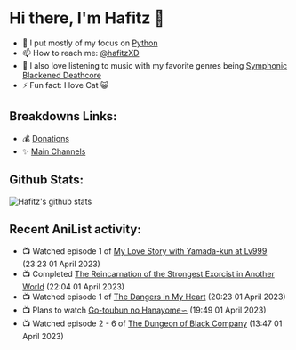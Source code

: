 # Hi there, I'm Hafitz 👋
- 🐍 I put mostly of my focus on [Python](https://python.org)
- 📫 How to reach me: [@hafitzXD](https://t.me/hafitzXD)
- 🎵 I also love listening to music with my favorite genres being [Symphonic Blackened Deathcore](https://youtu.be/qyYmS_iBcy4)
- ⚡ Fun fact: I love Cat 😺

## Breakdowns Links:
- 💰 [Donations](https://t.me/TheBreakdowns/2)
- ✨ [Main Channels](https://t.me/TheBreakdowns)

## Github Stats:
![Hafitz's github stats](https://github-readme-stats.vercel.app/api?username=breakdowns&show_icons=true&count_private=true&bg_color=00000000&text_color=777)

## Recent AniList activity:
<!-- ANILIST_ACTIVITY:start -->

-   📺 Watched episode 1 of [My Love Story with Yamada-kun at Lv999](https://anilist.co/anime/154965) (23:23 01 April 2023)
-   📺 Completed [The Reincarnation of the Strongest Exorcist in Another World](https://anilist.co/anime/144553) (22:04 01 April 2023)
-   📺 Watched episode 1 of [The Dangers in My Heart](https://anilist.co/anime/153152) (20:23 01 April 2023)
-   📺 Plans to watch [Go-toubun no Hanayome∽](https://anilist.co/anime/163327) (19:49 01 April 2023)
-   📺 Watched episode 2 - 6 of [The Dungeon of Black Company](https://anilist.co/anime/120608) (13:47 01 April 2023)

<!-- ANILIST_ACTIVITY:end -->
